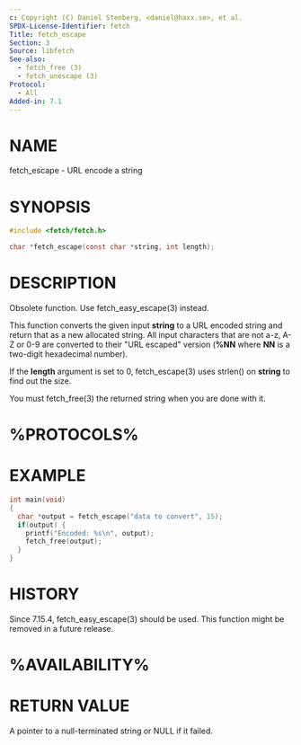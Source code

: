 ```yaml
---
c: Copyright (C) Daniel Stenberg, <daniel@haxx.se>, et al.
SPDX-License-Identifier: fetch
Title: fetch_escape
Section: 3
Source: libfetch
See-also:
  - fetch_free (3)
  - fetch_unescape (3)
Protocol:
  - All
Added-in: 7.1
---
```


# NAME

fetch_escape - URL encode a string

# SYNOPSIS

~~~c
#include <fetch/fetch.h>

char *fetch_escape(const char *string, int length);
~~~

# DESCRIPTION

Obsolete function. Use fetch_easy_escape(3) instead.

This function converts the given input **string** to a URL encoded string
and return that as a new allocated string. All input characters that are not
a-z, A-Z or 0-9 are converted to their "URL escaped" version (**%NN** where
**NN** is a two-digit hexadecimal number).

If the **length** argument is set to 0, fetch_escape(3) uses strlen()
on **string** to find out the size.

You must fetch_free(3) the returned string when you are done with it.

# %PROTOCOLS%

# EXAMPLE

~~~c
int main(void)
{
  char *output = fetch_escape("data to convert", 15);
  if(output) {
    printf("Encoded: %s\n", output);
    fetch_free(output);
  }
}
~~~

# HISTORY

Since 7.15.4, fetch_easy_escape(3) should be used. This function might be
removed in a future release.

# %AVAILABILITY%

# RETURN VALUE

A pointer to a null-terminated string or NULL if it failed.
